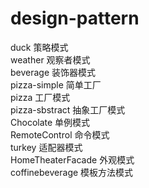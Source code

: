 # design-pattern

duck 策略模式 <br>
weather 观察者模式 <br>
beverage 装饰器模式 <br>
pizza-simple 简单工厂 <br>
pizza 工厂模式 <br>
pizza-sbstract 抽象工厂模式 <br>
Chocolate 单例模式 <br>
RemoteControl 命令模式 <br>
turkey 适配器模式 <br>
HomeTheaterFacade 外观模式 <br>
coffinebeverage 模板方法模式 <br>
